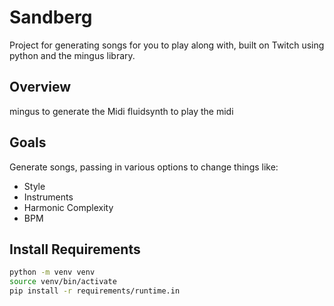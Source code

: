# Sandberg

Project for generating songs for you to play along with, built on Twitch using
python and the mingus library.

## Overview

mingus to generate the Midi
fluidsynth to play the midi

## Goals

Generate songs, passing in various options to change things like:

- Style
- Instruments
- Harmonic Complexity
- BPM

## Install Requirements

```bash
python -m venv venv
source venv/bin/activate
pip install -r requirements/runtime.in
```

